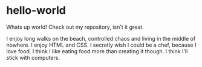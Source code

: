 # hello-world
Whats up world! Check out my repository, isn't it great.

I enjoy long walks on the beach, controlled chaos and living in the middle of nowhere. I enjoy HTML and CSS.
I secretly wish I could be a chef, because I love food. I think I like eating food more than creating it though. 
I think I'll stick with computers. 
